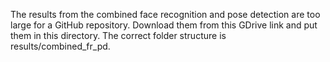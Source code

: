 The results from the combined face recognition and pose detection are too large for a GitHub repository. Download them from this GDrive link and put them in this directory. The correct folder structure is results/combined_fr_pd.
